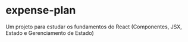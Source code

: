 # expense-plan
Um projeto para estudar os fundamentos do React (Componentes, JSX, Estado e Gerenciamento de Estado)
